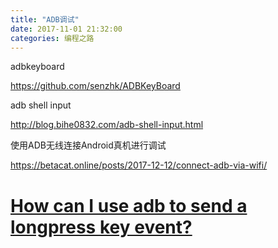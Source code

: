 ```yaml
---
title: "ADB调试"
date: 2017-11-01 21:32:00
categories: 编程之路
---
```


adbkeyboard

https://github.com/senzhk/ADBKeyBoard



adb shell input

http://blog.bihe0832.com/adb-shell-input.html

使用ADB无线连接Android真机进行调试

https://betacat.online/posts/2017-12-12/connect-adb-via-wifi/



# [How can I use adb to send a longpress key event?](https://stackoverflow.com/questions/11142843/how-can-i-use-adb-to-send-a-longpress-key-event)